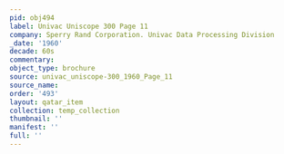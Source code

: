 ```yaml
---
pid: obj494
label: Univac Uniscope 300 Page 11
company: Sperry Rand Corporation. Univac Data Processing Division
_date: '1960'
decade: 60s
commentary: 
object_type: brochure
source: univac_uniscope-300_1960_Page_11
source_name: 
order: '493'
layout: qatar_item
collection: temp_collection
thumbnail: ''
manifest: ''
full: ''
---
```

